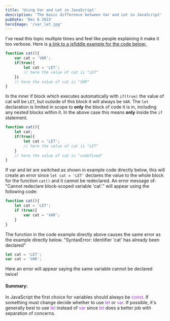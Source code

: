 ```yaml
---
title: 'Using Var and Let in JavaScript'
description: 'The basic difference between Var and Let in JavaScript'
pubDate: 'Dec 6 2023'
heroImage: '/var_let.jpg'
---
```


I've read this topic multiple times and feel like people explaining it make it too verbose. Here is
<a href='https://jsfiddle.net/w40yLazr/1/'>a link to a jsfiddle example for the code below:</a>.

```javascript
function cat(){
    var cat = 'VAR';
    if(true){
        let cat = 'LET';
        // here the value of cat is "LET"
    }i
    // here the value of cat is "VAR"
}
```
In the inner if block which executes automatically with `if(true)` the value of cat will be `LET`, but outside of this block it will always be `VAR`.
The `let` declaration is limited in scope to **only** the block of code it is in, including any nested blocks within it. In the above case this means **only** inside the `if` statement.


```javascript
function cat(){
    let cat;    
    if(true){
        let cat = 'LET';
        // here the value of cat is "LET"
    }
    // here the value of cat is "undefined"
}
```

If var and let are switched as shown in example code directly below, this will create an error since `let cat = 'LET'` declares the value to the whole block for the function `cat()` and it cannot be redeclared. An error message of: "Cannot redeclare block-scoped variable 'cat'." will appear using the following code:

```javascript
function cat(){
    let cat = 'LET';
    if (true){
        var cat = 'VAR';     
    }    
}
```

The function in the code example directly above causes the same error as the example directly below.
"SyntaxError: Identifier 'cat' has already been declared"

```javascript
let cat = 'LET';
var cat = 'VAR';
```

Here an error will appear saying the same variable cannot be declared twice!

<h4>Summary:</h4>
In JavaScript the first choice for variables should always be <span class="variable-color">const</span>.
If something must change decide whether to use <span class="variable-color">let</span> or <span class="variable-color">var</span>. If possible, it's generally best to use <span class="variable-color">let</span> instead of <span class="variable-color">var</span> since <span class="variable-color">let</span> does a better job with separation of concerns.



<style scoped>
.variable-color{
    color: rgb(168, 55, 247);
}
    
</style>